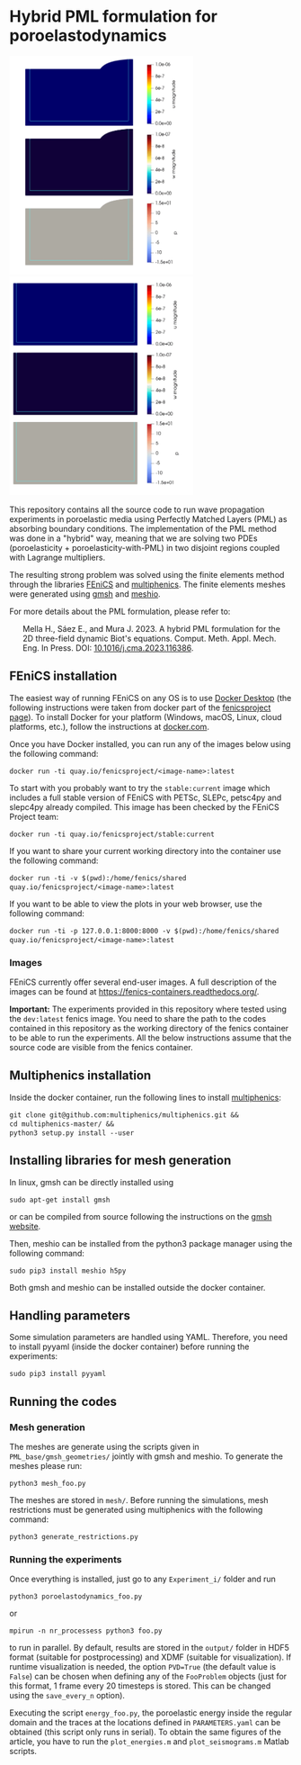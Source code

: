 # Hybrid PML formulation for poroelastodynamics
<img width="327" height="389" src="videos/Experiment_3_HybridPML.gif" alt="color picker" /> <img width="327" height="389" src="videos/Experiment_4_HybridPML.gif" alt="color picker" />

This repository contains all the source code to run wave propagation experiments in poroelastic media using Perfectly Matched Layers (PML) as absorbing boundary conditions. The implementation of the PML method was done in a "hybrid" way, meaning that we are solving two PDEs (poroelasticity + poroelasticity-with-PML) in two disjoint regions coupled with Lagrange multipliers.

The resulting strong problem was solved using the finite elements method through the libraries [FEniCS](https://fenicsproject.org/) and [multiphenics](https://github.com/multiphenics/multiphenics). The finite elements meshes were generated using [gmsh](https://www.gmsh.info/) and [meshio](https://github.com/nschloe/meshio).

For more details about the PML formulation, please refer to:

<ul>
  Mella H., Sáez E., and Mura J. 2023. A hybrid PML formulation for the 2D three-field dynamic Biot's equations. Comput. Meth. Appl. Mech. Eng. In Press. DOI: <a href="https://doi.org/10.1016/j.cma.2023.116386">10.1016/j.cma.2023.116386</a>.
</ul>

## FEniCS installation
The easiest way of running FEniCS on any OS is to use [Docker Desktop](https://hub.docker.com/?overlay=onboarding) (the following instructions were taken from docker part of the [fenicsproject page](https://bitbucket.org/fenics-project/docker/src/master/)). To install Docker for your platform (Windows, macOS, Linux, cloud platforms, etc.), follow the instructions at [docker.com](https://docs.docker.com/engine/getstarted/step_one/).

Once you have Docker installed, you can run any of the images below using the following command:

    docker run -ti quay.io/fenicsproject/<image-name>:latest

To start with you probably want to try the `stable:current` image which includes a full stable version of FEniCS with PETSc, SLEPc, petsc4py and slepc4py already compiled. This image has been checked by the FEniCS Project team:

    docker run -ti quay.io/fenicsproject/stable:current

If you want to share your current working directory into the container use the following command:

    docker run -ti -v $(pwd):/home/fenics/shared quay.io/fenicsproject/<image-name>:latest
    
If you want to be able to view the plots in your web browser, use the following command:

    docker run -ti -p 127.0.0.1:8000:8000 -v $(pwd):/home/fenics/shared quay.io/fenicsproject/<image-name>:latest

### Images

FEniCS currently offer several end-user images. A full description of the images can be found at https://fenics-containers.readthedocs.org/.

**Important:** The experiments provided in this repository where tested using the `dev:latest` fenics image. You need to share the path to the codes contained in this repository as the working directory of the fenics container to be able to run the experiments. All the below instructions assume that the source code are visible from the fenics container.

## Multiphenics installation
Inside the docker container, run the following lines to install [multiphenics](https://github.com/multiphenics/multiphenics):

    git clone git@github.com:multiphenics/multiphenics.git &&
    cd multiphenics-master/ &&
    python3 setup.py install --user

## Installing libraries for mesh generation
In linux, gmsh can be directly installed using
    
    sudo apt-get install gmsh

or can be compiled from source following the instructions on the [gmsh website](https://www.gmsh.info/).

Then, meshio can be installed from the python3 package manager using the following command:

    sudo pip3 install meshio h5py

Both gmsh and meshio can be installed outside the docker container.

## Handling parameters
Some simulation parameters are handled using YAML. Therefore, you need to install pyyaml (inside the docker container) before running the experiments:

    sudo pip3 install pyyaml

## Running the codes
### Mesh generation
The meshes are generate using the scripts given in ```PML_base/gmsh_geometries/``` jointly with gmsh and meshio. To generate the meshes please run:

    python3 mesh_foo.py

The meshes are stored in ```mesh/```. Before running the simulations, mesh restrictions must be generated using multiphenics with the following command:

    python3 generate_restrictions.py

### Running the experiments
Once everything is installed, just go to any `Experiment_i/` folder and run
    
    python3 poroelastodynamics_foo.py    

or

    mpirun -n nr_processess python3 foo.py    

to run in parallel. By default, results are stored in the ```output/``` folder in HDF5 format (suitable for postprocessing) and XDMF (suitable for visualization). If runtime visualization is needed, the option ```PVD=True``` (the default value is ```False```) can be chosen when defining any of the ```FooProblem``` objects (just for this format, 1 frame every 20 timesteps is stored. This can be changed using the ```save_every_n``` option).

Executing the script ```energy_foo.py```, the poroelastic energy inside the regular domain and the traces at the locations defined in ```PARAMETERS.yaml``` can be obtained (this script only runs in serial). To obtain the same figures of the article, you have to run the ```plot_energies.m``` and ```plot_seismograms.m``` Matlab scripts.